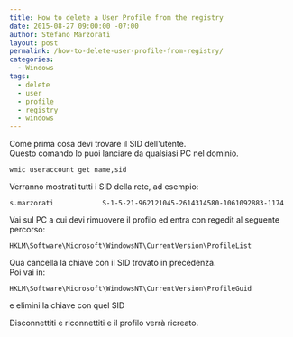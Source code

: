 ```yaml
---
title: How to delete a User Profile from the registry 
date: 2015-08-27 09:00:00 -07:00
author: Stefano Marzorati
layout: post
permalink: /how-to-delete-user-profile-from-registry/
categories:
  - Windows
tags:
  - delete
  - user
  - profile
  - registry
  - windows
---
```

Come prima cosa devi trovare il SID dell'utente.   
Questo comando lo puoi lanciare da qualsiasi PC nel dominio.   

	wmic useraccount get name,sid

Verranno mostrati tutti i SID della rete, ad esempio:   

	s.marzorati            S-1-5-21-962121045-2614314580-1061092883-1174

Vai sul PC a cui devi rimuovere il profilo ed entra con regedit al seguente percorso:   

	HKLM\Software\Microsoft\WindowsNT\CurrentVersion\ProfileList

Qua cancella la chiave con il SID trovato in precedenza.   
Poi vai in:   

	HKLM\Software\Microsoft\WindowsNT\CurrentVersion\ProfileGuid

e elimini la chiave con quel SID

Disconnettiti e riconnettiti e il profilo verrà ricreato.